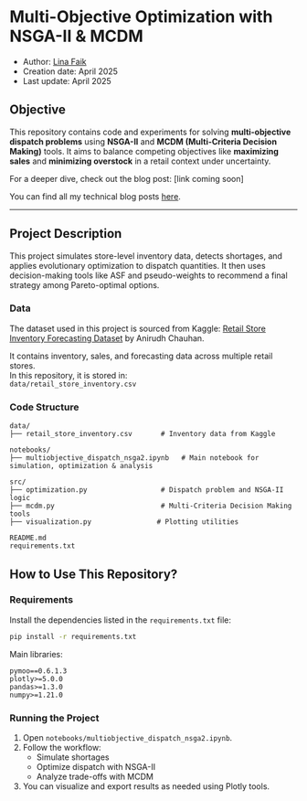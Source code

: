 # Multi-Objective Optimization with NSGA-II & MCDM

- Author: [Lina Faik](https://www.linkedin.com/in/lina-faik/)
- Creation date: April 2025  
- Last update: April 2025

## Objective

This repository contains code and experiments for solving **multi-objective dispatch problems** using **NSGA-II** and **MCDM (Multi-Criteria Decision Making)** tools. It aims to balance competing objectives like **maximizing sales** and **minimizing overstock** in a retail context under uncertainty.

For a deeper dive, check out the blog post: [link coming soon]

<div class="alert alert-block alert-info"> You can find all my technical blog posts <a href = https://linafaik.medium.com/>here</a>. </div>

---

## Project Description

This project simulates store-level inventory data, detects shortages, and applies evolutionary optimization to dispatch quantities. It then uses decision-making tools like ASF and pseudo-weights to recommend a final strategy among Pareto-optimal options.

### Data

The dataset used in this project is sourced from Kaggle: [Retail Store Inventory Forecasting Dataset](https://www.kaggle.com/datasets/anirudhchauhan/retail-store-inventory-forecasting-dataset) by Anirudh Chauhan.

It contains inventory, sales, and forecasting data across multiple retail stores.  
In this repository, it is stored in:  
`data/retail_store_inventory.csv`

### Code Structure

```
data/
├── retail_store_inventory.csv       # Inventory data from Kaggle

notebooks/
├── multiobjective_dispatch_nsga2.ipynb   # Main notebook for simulation, optimization & analysis

src/
├── optimization.py                  # Dispatch problem and NSGA-II logic
├── mcdm.py                          # Multi-Criteria Decision Making tools
├── visualization.py                # Plotting utilities

README.md
requirements.txt
```

## How to Use This Repository?

### Requirements

Install the dependencies listed in the `requirements.txt` file:

```bash
pip install -r requirements.txt
```

Main libraries:
```
pymoo==0.6.1.3
plotly>=5.0.0
pandas>=1.3.0
numpy>=1.21.0
```

### Running the Project

1. Open `notebooks/multiobjective_dispatch_nsga2.ipynb`.
2. Follow the workflow:
   - Simulate shortages
   - Optimize dispatch with NSGA-II
   - Analyze trade-offs with MCDM
3. You can visualize and export results as needed using Plotly tools.
